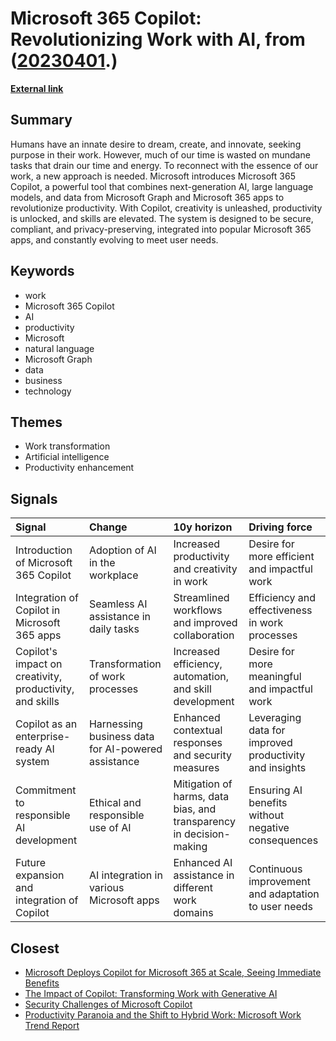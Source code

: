 # __Microsoft 365 Copilot: Revolutionizing Work with AI__, from ([20230401](https://kghosh.substack.com/p/20230401).)

__[External link](https://blogs.microsoft.com/blog/2023/03/16/introducing-microsoft-365-copilot-your-copilot-for-work/)__



## Summary

Humans have an innate desire to dream, create, and innovate, seeking purpose in their work. However, much of our time is wasted on mundane tasks that drain our time and energy. To reconnect with the essence of our work, a new approach is needed. Microsoft introduces Microsoft 365 Copilot, a powerful tool that combines next-generation AI, large language models, and data from Microsoft Graph and Microsoft 365 apps to revolutionize productivity. With Copilot, creativity is unleashed, productivity is unlocked, and skills are elevated. The system is designed to be secure, compliant, and privacy-preserving, integrated into popular Microsoft 365 apps, and constantly evolving to meet user needs.

## Keywords

* work
* Microsoft 365 Copilot
* AI
* productivity
* Microsoft
* natural language
* Microsoft Graph
* data
* business
* technology

## Themes

* Work transformation
* Artificial intelligence
* Productivity enhancement

## Signals

| Signal                                                   | Change                                             | 10y horizon                                                         | Driving force                                          |
|:---------------------------------------------------------|:---------------------------------------------------|:--------------------------------------------------------------------|:-------------------------------------------------------|
| Introduction of Microsoft 365 Copilot                    | Adoption of AI in the workplace                    | Increased productivity and creativity in work                       | Desire for more efficient and impactful work           |
| Integration of Copilot in Microsoft 365 apps             | Seamless AI assistance in daily tasks              | Streamlined workflows and improved collaboration                    | Efficiency and effectiveness in work processes         |
| Copilot's impact on creativity, productivity, and skills | Transformation of work processes                   | Increased efficiency, automation, and skill development             | Desire for more meaningful and impactful work          |
| Copilot as an enterprise-ready AI system                 | Harnessing business data for AI-powered assistance | Enhanced contextual responses and security measures                 | Leveraging data for improved productivity and insights |
| Commitment to responsible AI development                 | Ethical and responsible use of AI                  | Mitigation of harms, data bias, and transparency in decision-making | Ensuring AI benefits without negative consequences     |
| Future expansion and integration of Copilot              | AI integration in various Microsoft apps           | Enhanced AI assistance in different work domains                    | Continuous improvement and adaptation to user needs    |

## Closest

* [Microsoft Deploys Copilot for Microsoft 365 at Scale, Seeing Immediate Benefits](4672c8b0451c974c1ac26d79d2479b0e)
* [The Impact of Copilot: Transforming Work with Generative AI](813fa1d710dab68ffab81ccf35c46c63)
* [Security Challenges of Microsoft Copilot](91301ea19710779915c1b956adf21f05)
* [Productivity Paranoia and the Shift to Hybrid Work: Microsoft Work Trend Report](c44ce31cbe9d5b538bab463761a1fe8c)